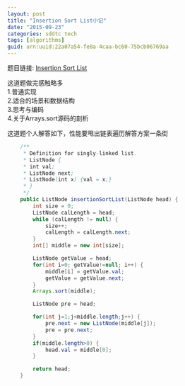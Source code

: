 ```yaml
---
layout: post
title: "Insertion Sort List小记"
date: "2015-09-23"
categories: sddtc tech
tags: [algorithms]
guid: urn:uuid:22a07a54-fe0a-4caa-bc60-75bcb06769aa
---
```


题目链接: [Insertion Sort List](https://leetcode.com/problems/insertion-sort-list/)  

这道题做完感触略多  
1.普通实现  
2.适合的场景和数据结构  
3.思考与编码  
4.关于Arrays.sort源码的剖析  

这道题个人解答如下，性能要甩出链表遍历解答方案一条街  

```java
    /**
     * Definition for singly-linked list.
     * ListNode {
     * int val;
     * ListNode next;
     * ListNode(int x) {val = x;}
     * }
     */
    public ListNode insertionSortList(ListNode head) {
        int size = 0;
        ListNode calLength = head;
        while (calLength != null) {
            size++;
            calLength = calLength.next;
        }
        int[] middle = new int[size];

        ListNode getValue = head;
        for(int i=0; getValue!=null; i++) {
            middle[i] = getValue.val;
            getValue = getValue.next;
        }
        Arrays.sort(middle);

        ListNode pre = head;

        for(int j=1;j<middle.length;j++) {
            pre.next = new ListNode(middle[j]);
            pre = pre.next;
        }
        if(middle.length>0) {
        	head.val = middle[0];
        }

        return head;
    }
```

